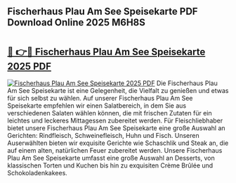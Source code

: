 ## Fischerhaus Plau Am See Speisekarte PDF Download Online 2025 M6H8S

# <h2><a href="http://gc9m63.nevu.top/?p=Fischerhaus+Plau+Am+See+Speisekarte">🔗 👉🔴 Fischerhaus Plau Am See Speisekarte 2025 PDF</a></h2>

[![Fischerhaus Plau Am See Speisekarte 2025 PDF](https://i.imgur.com/dBaPXMq.png)](http://gc9m63.nevu.top/?p=Fischerhaus+Plau+Am+See+Speisekarte)
Die Fischerhaus Plau Am See Speisekarte ist eine Gelegenheit, die Vielfalt zu genießen und etwas für sich selbst zu wählen. Auf unserer Fischerhaus Plau Am See Speisekarte empfehlen wir einen Salatbereich, in dem Sie aus verschiedenen Salaten wählen können, die mit frischen Zutaten für ein leichtes und leckeres Mittagessen zubereitet werden. Für Fleischliebhaber bietet unsere Fischerhaus Plau Am See Speisekarte eine große Auswahl an Gerichten: Rindfleisch, Schweinefleisch, Huhn und Fisch. Unseren Auserwählten bieten wir exquisite Gerichte wie Schaschlik und Steak an, die auf einem alten, natürlichen Feuer zubereitet werden. Unsere Fischerhaus Plau Am See Speisekarte umfasst eine große Auswahl an Desserts, von klassischen Torten und Kuchen bis hin zu exquisiten Crème Brûlée und Schokoladenkakees.
